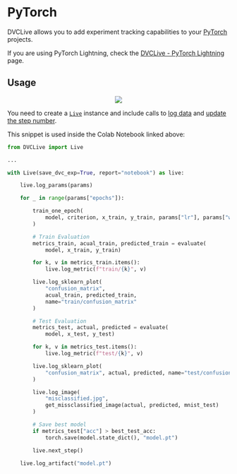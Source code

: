 # PyTorch

DVCLive allows you to add experiment tracking capabilities to your
[PyTorch](https://pytorch.org/) projects.

<admon type="tip">

If you are using PyTorch Lightning, check the
[DVCLive - PyTorch Lightning](/doc/dvclive/ml-frameworks/pytorch-lightning)
page.

</admon>

## Usage

<p align='center'>
  <a href="https://colab.research.google.com/github/iterative/dvclive/blob/main/examples/DVCLive-Quickstart.ipynb">
    <img src="https://colab.research.google.com/assets/colab-badge.svg" />
  </a>
</p>

You need to create a [`Live`](/doc/dvclive/api-refence) instance and include
calls to [log data](/doc/dvclive#log-data) and
[update the step number](/doc/dvclive#optionally-update-the-step-number).

This snippet is used inside the Colab Notebook linked above:

```python
from DVCLive import Live

...

with Live(save_dvc_exp=True, report="notebook") as live:

    live.log_params(params)

    for _ in range(params["epochs"]):

        train_one_epoch(
            model, criterion, x_train, y_train, params["lr"], params["weight_decay"]
        )

        # Train Evaluation
        metrics_train, acual_train, predicted_train = evaluate(
            model, x_train, y_train)

        for k, v in metrics_train.items():
            live.log_metric(f"train/{k}", v)

        live.log_sklearn_plot(
            "confusion_matrix",
            acual_train, predicted_train,
            name="train/confusion_matrix"
        )

        # Test Evaluation
        metrics_test, actual, predicted = evaluate(
            model, x_test, y_test)

        for k, v in metrics_test.items():
            live.log_metric(f"test/{k}", v)

        live.log_sklearn_plot(
            "confusion_matrix", actual, predicted, name="test/confusion_matrix"
        )

        live.log_image(
            "misclassified.jpg",
            get_missclassified_image(actual, predicted, mnist_test)
        )

        # Save best model
        if metrics_test["acc"] > best_test_acc:
            torch.save(model.state_dict(), "model.pt")

        live.next_step()

    live.log_artifact("model.pt")
```
